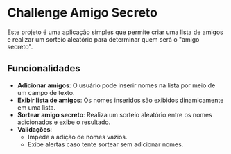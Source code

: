 # Challenge Amigo Secreto

Este projeto é uma aplicação simples que permite criar uma lista de amigos e realizar um sorteio aleatório para determinar quem será o "amigo secreto". 

## Funcionalidades

- **Adicionar amigos**: O usuário pode inserir nomes na lista por meio de um campo de texto.
- **Exibir lista de amigos**: Os nomes inseridos são exibidos dinamicamente em uma lista.
- **Sortear amigo secreto**: Realiza um sorteio aleatório entre os nomes adicionados e exibe o resultado.
- **Validações**:
  - Impede a adição de nomes vazios.
  - Exibe alertas caso tente sortear sem adicionar nomes.